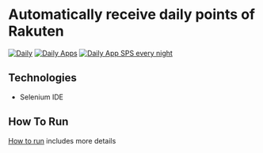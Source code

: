 # Automatically receive daily points of Rakuten
[![Daily](https://github.com/FinbertMDS/receive_rakuten_point/workflows/Daily/badge.svg)](https://github.com/FinbertMDS/receive_rakuten_point/actions/workflows/daily.yml)
[![Daily Apps](https://github.com/FinbertMDS/receive_rakuten_point/workflows/Daily%20Apps/badge.svg)](https://github.com/FinbertMDS/receive_rakuten_point/actions/workflows/daily_apps.yml)
[![Daily App SPS every night](https://github.com/FinbertMDS/receive_rakuten_point/workflows/Daily%20App%20SPS%20every%20night/badge.svg)](https://github.com/FinbertMDS/receive_rakuten_point/actions/workflows/daily_rakuten_sps.yml)
## Technologies
- Selenium IDE

## How To Run
[How to run](HOW-TO-RUN.md) includes more details